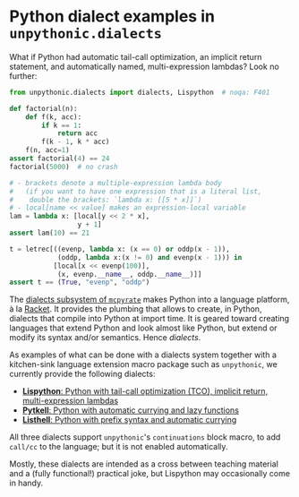 # Python dialect examples in ``unpythonic.dialects``

What if Python had automatic tail-call optimization, an implicit return statement, and automatically named, multi-expression lambdas? Look no further:

```python
from unpythonic.dialects import dialects, Lispython  # noqa: F401

def factorial(n):
    def f(k, acc):
        if k == 1:
            return acc
        f(k - 1, k * acc)
    f(n, acc=1)
assert factorial(4) == 24
factorial(5000)  # no crash

# - brackets denote a multiple-expression lambda body
#   (if you want to have one expression that is a literal list,
#    double the brackets: `lambda x: [[5 * x]]`)
# - local[name << value] makes an expression-local variable
lam = lambda x: [local[y << 2 * x],
                 y + 1]
assert lam(10) == 21

t = letrec[((evenp, lambda x: (x == 0) or oddp(x - 1)),
            (oddp, lambda x:(x != 0) and evenp(x - 1))) in
           [local[x << evenp(100)],
            (x, evenp.__name__, oddp.__name__)]]
assert t == (True, "evenp", "oddp")
```

The [dialects subsystem of `mcpyrate`](https://github.com/Technologicat/mcpyrate/blob/master/doc/dialects.md) makes Python into a language platform, à la [Racket](https://racket-lang.org/).
It provides the plumbing that allows to create, in Python, dialects that compile into Python
at import time. It is geared toward creating languages that extend Python
and look almost like Python, but extend or modify its syntax and/or semantics.
Hence *dialects*.

As examples of what can be done with a dialects system together with a kitchen-sink language extension macro package such as `unpythonic`, we currently provide the following dialects:

  - [**Lispython**: Python with tail-call optimization (TCO), implicit return, multi-expression lambdas](dialects/lispython.md)
  - [**Pytkell**: Python with automatic currying and lazy functions](dialects/pytkell.md)
  - [**Listhell**: Python with prefix syntax and automatic currying](dialects/listhell.md)

All three dialects support `unpythonic`'s ``continuations`` block macro, to add ``call/cc`` to the language; but it is not enabled automatically.

Mostly, these dialects are intended as a cross between teaching material and a (fully functional!) practical joke, but Lispython may occasionally come in handy.
